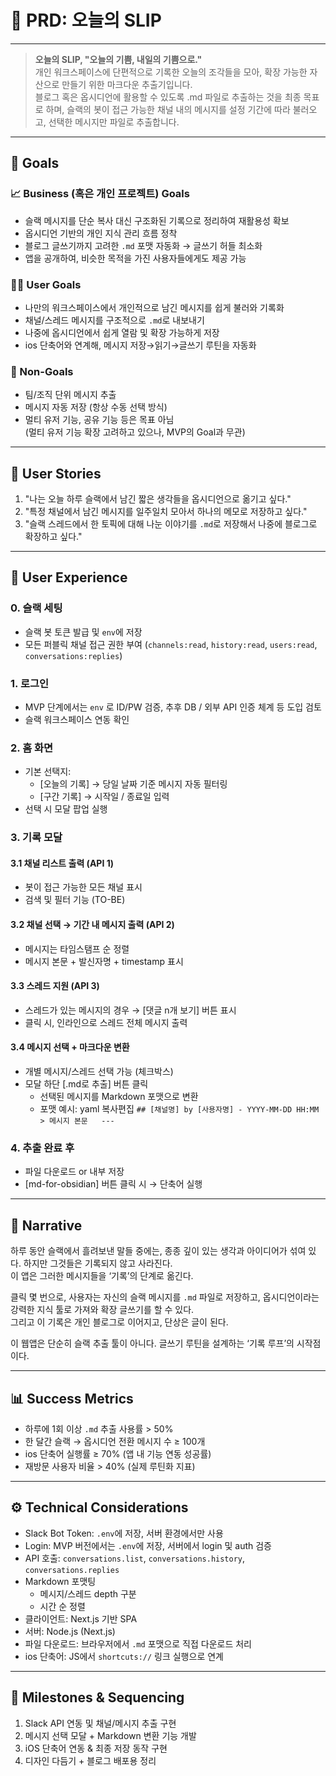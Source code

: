 # 🧾 PRD: 오늘의 SLIP

---

> **오늘의 SLIP, "오늘의 기쁨, 내일의 기쁨으로."**  
> 개인 워크스페이스에 단편적으로 기록한 오늘의 조각들을 모아, 확장 가능한 자산으로 만들기 위한 마크다운 추출기입니다.  
> 블로그 혹은 옵시디언에 활용할 수 있도록 .md 파일로 추출하는 것을 최종 목표로 하며, 슬랙의 봇이 접근 가능한 채널 내의 메시지를 설정 기간에 따라 불러오고, 선택한 메시지만 파일로 추출합니다.

---

## 🎯 Goals

### 📈 Business (혹은 개인 프로젝트) Goals

- 슬랙 메시지를 단순 복사 대신 구조화된 기록으로 정리하여 재활용성 확보
- 옵시디언 기반의 개인 지식 관리 흐름 정착
- 블로그 글쓰기까지 고려한 `.md` 포맷 자동화 → 글쓰기 허들 최소화
- 앱을 공개하여, 비슷한 목적을 가진 사용자들에게도 제공 가능

### 🙋‍♀️ User Goals

- 나만의 워크스페이스에서 개인적으로 남긴 메시지를 쉽게 불러와 기록화
- 채널/스레드 메시지를 구조적으로 `.md`로 내보내기
- 나중에 옵시디언에서 쉽게 열람 및 확장 가능하게 저장
- ios 단축어와 연계해, 메시지 저장→읽기→글쓰기 루틴을 자동화

### 🚫 Non-Goals

- 팀/조직 단위 메시지 추출
- 메시지 자동 저장 (항상 수동 선택 방식)
- 멀티 유저 기능, 공유 기능 등은 목표 아님  
  (멀티 유저 기능 확장 고려하고 있으나, MVP의 Goal과 무관)

---

## 👤 User Stories

1. "나는 오늘 하루 슬랙에서 남긴 짧은 생각들을 옵시디언으로 옮기고 싶다."
2. "특정 채널에서 남긴 메시지를 일주일치 모아서 하나의 메모로 저장하고 싶다."
3. "슬랙 스레드에서 한 토픽에 대해 나눈 이야기를 `.md`로 저장해서 나중에 블로그로 확장하고 싶다."

---

## 🧭 User Experience

### 0. 슬랙 세팅

- 슬랙 봇 토큰 발급 및 `env`에 저장
- 모든 퍼블릭 채널 접근 권한 부여 (`channels:read`, `history:read`, `users:read`, `conversations:replies`)

### 1. 로그인

- MVP 단계에서는 `env` 로 ID/PW 검증, 추후 DB / 외부 API 인증 체계 등 도입 검토
- 슬랙 워크스페이스 연동 확인

### 2. 홈 화면

- 기본 선택지:
  - [오늘의 기록] → 당일 날짜 기준 메시지 자동 필터링
  - [구간 기록] → 시작일 / 종료일 입력
- 선택 시 모달 팝업 실행

### 3. 기록 모달

#### 3.1 채널 리스트 출력 (API 1)

- 봇이 접근 가능한 모든 채널 표시
- 검색 및 필터 기능 (TO-BE)

#### 3.2 채널 선택 → 기간 내 메시지 출력 (API 2)

- 메시지는 타임스탬프 순 정렬
- 메시지 본문 + 발신자명 + timestamp 표시

#### 3.3 스레드 지원 (API 3)

- 스레드가 있는 메시지의 경우 → [댓글 n개 보기] 버튼 표시
- 클릭 시, 인라인으로 스레드 전체 메시지 출력

#### 3.4 메시지 선택 + 마크다운 변환

- 개별 메시지/스레드 선택 가능 (체크박스)
- 모달 하단 [.md로 추출] 버튼 클릭
  - 선택된 메시지를 Markdown 포맷으로 변환
  - 포맷 예시:
    yaml
    복사편집
    `## [채널명] by [사용자명] - YYYY-MM-DD HH:MM  > 메시지 본문   ---`

### 4. 추출 완료 후

- 파일 다운로드 or 내부 저장
- [md-for-obsidian] 버튼 클릭 시 → 단축어 실행

---

## 📖 Narrative

하루 동안 슬랙에서 흘려보낸 말들 중에는, 종종 깊이 있는 생각과 아이디어가 섞여 있다. 하지만 그것들은 기록되지 않고 사라진다.  
이 앱은 그러한 메시지들을 ‘기록’의 단계로 옮긴다.

클릭 몇 번으로, 사용자는 자신의 슬랙 메시지를 `.md` 파일로 저장하고, 옵시디언이라는 강력한 지식 툴로 가져와 확장 글쓰기를 할 수 있다.  
그리고 이 기록은 개인 블로그로 이어지고, 단상은 글이 된다.

이 웹앱은 단순히 슬랙 추출 툴이 아니다. 글쓰기 루틴을 설계하는 ‘기록 루프’의 시작점이다.

---

## 📊 Success Metrics

- 하루에 1회 이상 `.md` 추출 사용률 > 50%
- 한 달간 슬랙 → 옵시디언 전환 메시지 수 ≥ 100개
- ios 단축어 실행률 ≥ 70% (앱 내 기능 연동 성공률)
- 재방문 사용자 비율 > 40% (실제 루틴화 지표)

---

## ⚙️ Technical Considerations

- Slack Bot Token: `.env`에 저장, 서버 환경에서만 사용
- Login: MVP 버전에서는 `.env`에 저장, 서버에서 login 및 auth 검증
- API 호출: `conversations.list`, `conversations.history`, `conversations.replies`
- Markdown 포맷팅
  - 메시지/스레드 depth 구분
  - 시간 순 정렬
- 클라이언트: Next.js 기반 SPA
- 서버: Node.js (Next.js)
- 파일 다운로드: 브라우저에서 `.md` 포맷으로 직접 다운로드 처리
- ios 단축어: JS에서 `shortcuts://` 링크 실행으로 연계

---

## 🚀 Milestones & Sequencing

1. Slack API 연동 및 채널/메시지 추출 구현
2. 메시지 선택 모달 + Markdown 변환 기능 개발
3. iOS 단축어 연동 & 최종 저장 동작 구현
4. 디자인 다듬기 + 블로그 배포용 정리
